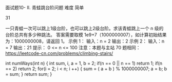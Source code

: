 面试题10- II. 青蛙跳台阶问题
难度
简单

31





一只青蛙一次可以跳上1级台阶，也可以跳上2级台阶。求该青蛙跳上一个 n 级的台阶总共有多少种跳法。
答案需要取模 1e9+7（1000000007），如计算初始结果为：1000000008，请返回 1。
示例 1：
输入：n = 2
输出：2
示例 2：
输入：n = 7
输出：21
提示：
0 <= n <= 100
注意：本题与主站 70 题相同：https://leetcode-cn.com/problems/climbing-stairs/
 


int numWays(int n)
{
    int sum, i, a = 1, b = 2;
	if(n == 0 || n == 1)
		return 1;
	if(n == 2)
		return 2;
	for(i = 2; i < n; i ++)
	{
		sum = ( a + b ) % 1000000007;
		a = b;
		b = sum;
	}
	return sum;
}
